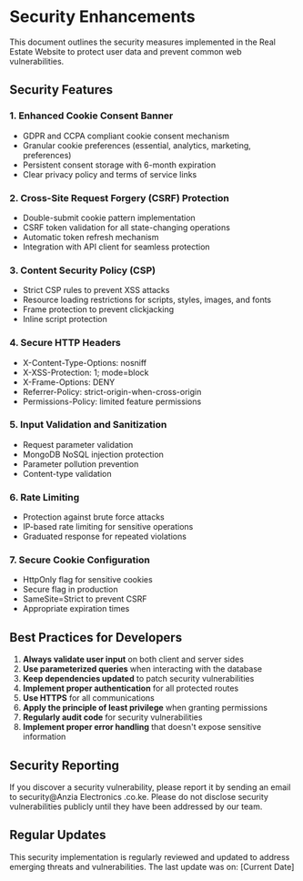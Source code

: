 # Security Enhancements

This document outlines the security measures implemented in the Real Estate Website to protect user data and prevent common web vulnerabilities.

## Security Features

### 1. Enhanced Cookie Consent Banner
- GDPR and CCPA compliant cookie consent mechanism
- Granular cookie preferences (essential, analytics, marketing, preferences)
- Persistent consent storage with 6-month expiration
- Clear privacy policy and terms of service links

### 2. Cross-Site Request Forgery (CSRF) Protection
- Double-submit cookie pattern implementation
- CSRF token validation for all state-changing operations
- Automatic token refresh mechanism
- Integration with API client for seamless protection

### 3. Content Security Policy (CSP)
- Strict CSP rules to prevent XSS attacks
- Resource loading restrictions for scripts, styles, images, and fonts
- Frame protection to prevent clickjacking
- Inline script protection

### 4. Secure HTTP Headers
- X-Content-Type-Options: nosniff
- X-XSS-Protection: 1; mode=block
- X-Frame-Options: DENY
- Referrer-Policy: strict-origin-when-cross-origin
- Permissions-Policy: limited feature permissions

### 5. Input Validation and Sanitization
- Request parameter validation
- MongoDB NoSQL injection protection
- Parameter pollution prevention
- Content-type validation

### 6. Rate Limiting
- Protection against brute force attacks
- IP-based rate limiting for sensitive operations
- Graduated response for repeated violations

### 7. Secure Cookie Configuration
- HttpOnly flag for sensitive cookies
- Secure flag in production
- SameSite=Strict to prevent CSRF
- Appropriate expiration times

## Best Practices for Developers

1. **Always validate user input** on both client and server sides
2. **Use parameterized queries** when interacting with the database
3. **Keep dependencies updated** to patch security vulnerabilities
4. **Implement proper authentication** for all protected routes
5. **Use HTTPS** for all communications
6. **Apply the principle of least privilege** when granting permissions
7. **Regularly audit code** for security vulnerabilities
8. **Implement proper error handling** that doesn't expose sensitive information

## Security Reporting

If you discover a security vulnerability, please report it by sending an email to security@Anzia Electronics .co.ke. Please do not disclose security vulnerabilities publicly until they have been addressed by our team.

## Regular Updates

This security implementation is regularly reviewed and updated to address emerging threats and vulnerabilities. The last update was on: [Current Date]